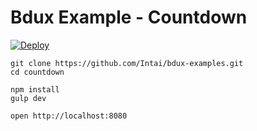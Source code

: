 # Bdux Example - Countdown

[![Deploy](https://www.herokucdn.com/deploy/button.svg)](https://heroku.com/deploy?template=https://github.com/Intai/bdux-examples/tree/countdown)

```
git clone https://github.com/Intai/bdux-examples.git
cd countdown

npm install
gulp dev

open http://localhost:8080
```
